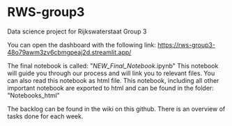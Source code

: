 # RWS-group3
Data science project for Rijkswaterstaat Group 3

You can open the dashboard with the following link:
https://rws-group3-48o79awm3zv6cbmgpeaj2d.streamlit.app/ 

The final notebook is called: "_NEW_Final_Notebook_.ipynb" 
This notebook will guide you through our process and will link you to relevant files.
You can also read this notebook as html file. 
This notebook, including all other important notebook are exported to html and can be found in the folder:
"Notebooks_html"

The backlog can be found in the wiki on this github. There is an overview of tasks done for each week. 